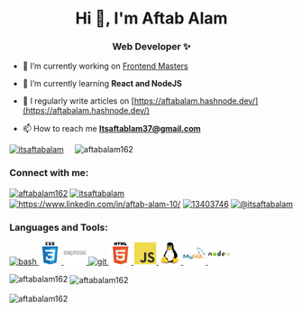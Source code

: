 <h1 align="center">Hi 👋, I'm Aftab Alam</h1>
<h3 align="center">Web Developer ✨</h3>


- 🔭 I’m currently working on [Frontend Masters](https://github.com/Aftabalam162/frontend-masters)

- 🌱 I’m currently learning **React and NodeJS**

- 📝 I regularly write articles on [https://aftabalam.hashnode.dev/](https://aftabalam.hashnode.dev/)

- 📫 How to reach me **Itsaftablam37@gmail.com**

<p align="left"> <a href="https://twitter.com/itsaftabalam" target="blank"><img src="https://img.shields.io/twitter/follow/itsaftabalam?logo=twitter&style=for-the-badge" alt="itsaftabalam" /></a> &nbsp; &nbsp; <img src="https://komarev.com/ghpvc/?username=aftabalam162&label=Profile%20views&color=0e75b6&style=flat" alt="aftabalam162" /></p>

<p align="left">  </p>


<h3 align="left">Connect with me:</h3>
<p align="left">
<a href="https://codepen.io/aftabalam162" target="blank"><img align="center" src="https://raw.githubusercontent.com/rahuldkjain/github-profile-readme-generator/master/src/images/icons/Social/codepen.svg" alt="aftabalam162" height="30" width="40" /></a>
<a href="https://twitter.com/itsaftabalam" target="blank"><img align="center" src="https://raw.githubusercontent.com/rahuldkjain/github-profile-readme-generator/master/src/images/icons/Social/twitter.svg" alt="itsaftabalam" height="30" width="40" /></a>
<a href="https://linkedin.com/in/https://www.linkedin.com/in/aftab-alam-10/" target="blank"><img align="center" src="https://raw.githubusercontent.com/rahuldkjain/github-profile-readme-generator/master/src/images/icons/Social/linked-in-alt.svg" alt="https://www.linkedin.com/in/aftab-alam-10/" height="30" width="40" /></a>
<a href="https://stackoverflow.com/users/13403746" target="blank"><img align="center" src="https://raw.githubusercontent.com/rahuldkjain/github-profile-readme-generator/master/src/images/icons/Social/stack-overflow.svg" alt="13403746" height="30" width="40" /></a>
<a href="https://hashnode.com/@itsaftabalam" target="blank"><img align="center" src="https://raw.githubusercontent.com/rahuldkjain/github-profile-readme-generator/master/src/images/icons/Social/hashnode.svg" alt="@itsaftabalam" height="30" width="40" /></a>
</p>



<h3 align="left">Languages and Tools:</h3>
<p align="left"> <a href="https://www.gnu.org/software/bash/" target="_blank" rel="noreferrer"> <img src="https://www.vectorlogo.zone/logos/gnu_bash/gnu_bash-icon.svg" alt="bash" width="40" height="40"/> </a> <a href="https://www.w3schools.com/css/" target="_blank" rel="noreferrer"> <img src="https://raw.githubusercontent.com/devicons/devicon/master/icons/css3/css3-original-wordmark.svg" alt="css3" width="40" height="40"/> </a> <a href="https://expressjs.com" target="_blank" rel="noreferrer"> <img src="https://raw.githubusercontent.com/devicons/devicon/master/icons/express/express-original-wordmark.svg" alt="express" width="40" height="40"/> </a> <a href="https://git-scm.com/" target="_blank" rel="noreferrer"> <img src="https://www.vectorlogo.zone/logos/git-scm/git-scm-icon.svg" alt="git" width="40" height="40"/> </a> <a href="https://www.w3.org/html/" target="_blank" rel="noreferrer"> <img src="https://raw.githubusercontent.com/devicons/devicon/master/icons/html5/html5-original-wordmark.svg" alt="html5" width="40" height="40"/> </a> <a href="https://developer.mozilla.org/en-US/docs/Web/JavaScript" target="_blank" rel="noreferrer"> <img src="https://raw.githubusercontent.com/devicons/devicon/master/icons/javascript/javascript-original.svg" alt="javascript" width="40" height="40"/> </a> <a href="https://www.linux.org/" target="_blank" rel="noreferrer"> <img src="https://raw.githubusercontent.com/devicons/devicon/master/icons/linux/linux-original.svg" alt="linux" width="40" height="40"/> </a> <a href="https://www.mysql.com/" target="_blank" rel="noreferrer"> <img src="https://raw.githubusercontent.com/devicons/devicon/master/icons/mysql/mysql-original-wordmark.svg" alt="mysql" width="40" height="40"/> </a> <a href="https://nodejs.org" target="_blank" rel="noreferrer"> <img src="https://raw.githubusercontent.com/devicons/devicon/master/icons/nodejs/nodejs-original-wordmark.svg" alt="nodejs" width="40" height="40"/> </a> </p>

<p><img align="left" src="https://github-readme-stats.vercel.app/api/top-langs?username=aftabalam162&show_icons=true&locale=en&layout=compact" alt="aftabalam162" /></p>

<p>&nbsp;<img align="center" src="https://github-readme-stats.vercel.app/api?username=aftabalam162&show_icons=true&locale=en" alt="aftabalam162" /></p>

<p><img align="center" src="https://github-readme-streak-stats.herokuapp.com/?user=aftabalam162&" alt="aftabalam162" /></p>
